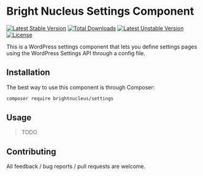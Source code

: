 # Bright Nucleus Settings Component

[![Latest Stable Version](https://img.shields.io/packagist/v/brightnucleus/settings.svg)](https://packagist.org/packages/brightnucleus/settings)
[![Total Downloads](https://img.shields.io/packagist/dt/brightnucleus/settings.svg)](https://packagist.org/packages/brightnucleus/settings)
[![Latest Unstable Version](https://img.shields.io/packagist/vpre/brightnucleus/settings.svg)](https://packagist.org/packages/brightnucleus/settings)
[![License](https://img.shields.io/packagist/l/brightnucleus/settings.svg)](https://packagist.org/packages/brightnucleus/settings)

This is a WordPress settings component that lets you define settings pages using the WordPress Settings API through a config file.

## Installation

The best way to use this component is through Composer:

```BASH
composer require brightnucleus/settings
```

## Usage

> TODO

## Contributing

All feedback / bug reports / pull requests are welcome.
